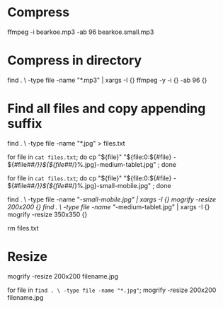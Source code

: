 ﻿# Compress

ffmpeg -i bearkoe.mp3 -ab 96 bearkoe.small.mp3

# Compress in directory

find . \ -type file -name "*.mp3" | xargs -I {} ffmpeg -y -i {} -ab 96 {}


# Find all files and copy appending suffix
find . \ -type file -name "*.jpg" > files.txt

for file in `cat files.txt`;
    do cp "${file}" "${file:0:${#file} - ${#file##*/}}${${file##*/}%.jpg}-medium-tablet.jpg"  ;
done

for file in `cat files.txt`;
    do cp "${file}" "${file:0:${#file} - ${#file##*/}}${${file##*/}%.jpg}-small-mobile.jpg"  ;
done

find . \ -type file -name "*-small-mobile.jpg" | xargs -I {} mogrify -resize 200x200 {}
find . \ -type file -name "*-medium-tablet.jpg" | xargs -I {} mogrify -resize 350x350 {}

rm files.txt

# Resize

mogrify -resize 200x200 filename.jpg


for file in `find . \ -type file -name "*.jpg"`;
    mogrify -resize 200x200 filename.jpg
